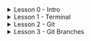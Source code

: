 <details>
  <summary>Lesson 0 - Intro</summary>
  
  <details>
    <summary>Video</summary>
    
    [![IMAGE ALT TEXT](http://img.youtube.com/vi/LlqjTVq6BzQ/0.jpg)](http://www.youtube.com/watch?v=LlqjTVq6BzQ)
  </details>
  
  <details>
    <summary>Hometask 1</summary>
    
    HW_1. The first part
    Linux terminal (GitBash) commands

    Нужно уметь делать все пункты задания.
    Куда и в каком виде отправлять задание - скажу позже.

    1) Посмотреть где я
    2) Создать папку
    3) Зайти в папку
    4) Создать 3 папки
    5) Зайти в любоую папку
    6) Создать 5 файлов (3 txt, 2 json)
    7) Создать 3 папки
    8. Вывести список содержимого папки
    9) + Открыть любой txt файл
    10) + написать туда что-нибудь, любой текст.
    11) + сохранить и выйти.
    12) Выйти из папки на уровень выше
    —
    13) переместить любые 2 файла, которые вы создали, в любую другую папку.
    14) скопировать любые 2 файла, которые вы создали, в любую другую папку.
    15) Найти файл по имени
    16) просмотреть содержимое в реальном времени (команда grep) изучите как она работает.
    17) вывести несколько первых строк из текстового файла
    18) вывести несколько последних строк из текстового файла
    19) просмотреть содержимое длинного файла (команда less) изучите как она работает.
    20) вывести дату и время
    =========

    Задание *
    1) Отправить http запрос на сервер.
    http://162.55.220.72:5005/terminal-hw-request
    2) Написать скрипт который выполнит автоматически пункты 3, 4, 5, 6, 7, 8, 13
  </details>
  
</details>

<details>
  <summary>Lesson 1 - Terminal</summary>
  
  [![IMAGE ALT TEXT](http://img.youtube.com/vi/07Ln46Y0Rik/0.jpg)](http://www.youtube.com/watch?v=07Ln46Y0Rik)
</details>

<details>
  <summary>Lesson 2 - Git</summary>
  
  [![IMAGE ALT TEXT](http://img.youtube.com/vi/Y_G04OcFXMA/0.jpg)](http://www.youtube.com/watch?v=Y_G04OcFXMA)
</details>

<details>
  <summary>Lesson 3 - Git Branches</summary>
  
  [![IMAGE ALT TEXT](http://img.youtube.com/vi/zkoys4jQra0/0.jpg)](http://www.youtube.com/watch?v=zkoys4jQra0)
</details>
